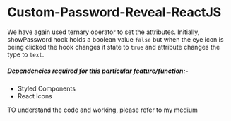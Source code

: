 # Custom-Password-Reveal-ReactJS
We have again used ternary operator to set the attributes. Initially, showPassword hook holds a boolean value `false` but when the eye icon is being clicked the hook changes it state to `true` and attribute changes the type to `text`.

##### Dependencies required for this particular feature/function:-

- Styled Components
- React Icons

TO understand the code and working, please refer to my medium